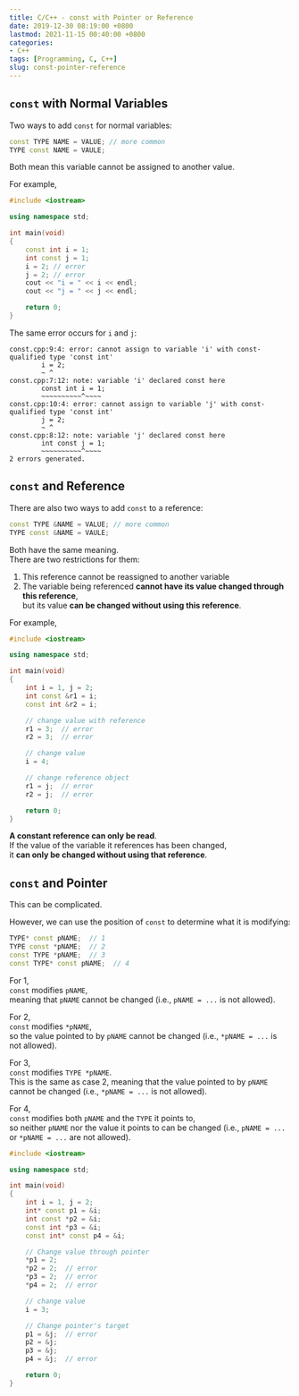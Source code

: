 ```yaml
---
title: C/C++ - const with Pointer or Reference
date: 2019-12-30 08:19:00 +0800
lastmod: 2021-11-15 00:40:00 +0800
categories:
- C++
tags: [Programming, C, C++]
slug: const-pointer-reference
---
```

## ``const`` with Normal Variables
Two ways to add ``const`` for normal variables:

```cpp
const TYPE NAME = VALUE; // more common
TYPE const NAME = VAULE;
```

Both mean this variable cannot be assigned to another value.  

For example,  
<!--more-->

```cpp
#include <iostream>

using namespace std;

int main(void)
{
	const int i = 1;
	int const j = 1;
	i = 2; // error
	j = 2; // error
	cout << "i = " << i << endl;
	cout << "j = " << j << endl;

	return 0;
}
```

The same error occurs for ``i`` and ``j``:

```
const.cpp:9:4: error: cannot assign to variable 'i' with const-qualified type 'const int'
        i = 2;
        ~ ^
const.cpp:7:12: note: variable 'i' declared const here
        const int i = 1;
        ~~~~~~~~~~^~~~~
const.cpp:10:4: error: cannot assign to variable 'j' with const-qualified type 'const int'
        j = 2;
        ~ ^
const.cpp:8:12: note: variable 'j' declared const here
        int const j = 1;
        ~~~~~~~~~~^~~~~
2 errors generated.
```

## ``const`` and Reference
There are also two ways to add ``const`` to a reference:  

```cpp
const TYPE &NAME = VALUE; // more common
TYPE const &NAME = VAULE;
```

Both have the same meaning.  
There are two restrictions for them:  
1. This reference cannot be reassigned to another variable
2. The variable being referenced **cannot have its value changed through this reference**,  
but its value **can be changed without using this reference**.  

For example,  

```cpp
#include <iostream>

using namespace std;

int main(void)
{
	int i = 1, j = 2;
	int const &r1 = i;
	const int &r2 = i;

	// change value with reference
	r1 = 3;  // error
	r2 = 3;  // error

	// change value
	i = 4;

	// change reference object
	r1 = j;  // error
	r2 = j;  // error

	return 0;
}
```

**A constant reference can only be read**.  
If the value of the variable it references has been changed,  
it **can only be changed without using that reference**.  

## ``const`` and Pointer
This can be complicated.  

However, we can use the position of ``const`` to determine what it is modifying:  

```cpp
TYPE* const pNAME;  // 1
TYPE const *pNAME;  // 2
const TYPE *pNAME;  // 3
const TYPE* const pNAME;  // 4
```

For 1,  
``const`` modifies ``pNAME``,  
meaning that ``pNAME`` cannot be changed (i.e., ``pNAME = ...`` is not allowed).  

For 2,  
``const`` modifies `*pNAME`,  
so the value pointed to by `pNAME` cannot be changed (i.e., `*pNAME = ...` is not allowed).  

For 3,  
`const` modifies `TYPE *pNAME`.  
This is the same as case 2, meaning that the value pointed to by `pNAME` cannot be changed (i.e., `*pNAME = ...` is not allowed).

For 4,  
`const` modifies both `pNAME` and the `TYPE` it points to,  
so neither `pNAME` nor the value it points to can be changed (i.e., `pNAME = ...` or `*pNAME = ...` are not allowed).  

```cpp
#include <iostream>

using namespace std;

int main(void)
{
	int i = 1, j = 2;
	int* const p1 = &i;
	int const *p2 = &i;
	const int *p3 = &i;
	const int* const p4 = &i;

	// Change value through pointer
	*p1 = 2;
	*p2 = 2;  // error
	*p3 = 2;  // error
	*p4 = 2;  // error

	// change value
	i = 3;

	// Change pointer's target
	p1 = &j;  // error
	p2 = &j;
	p3 = &j;
	p4 = &j;  // error

	return 0;
}
```
